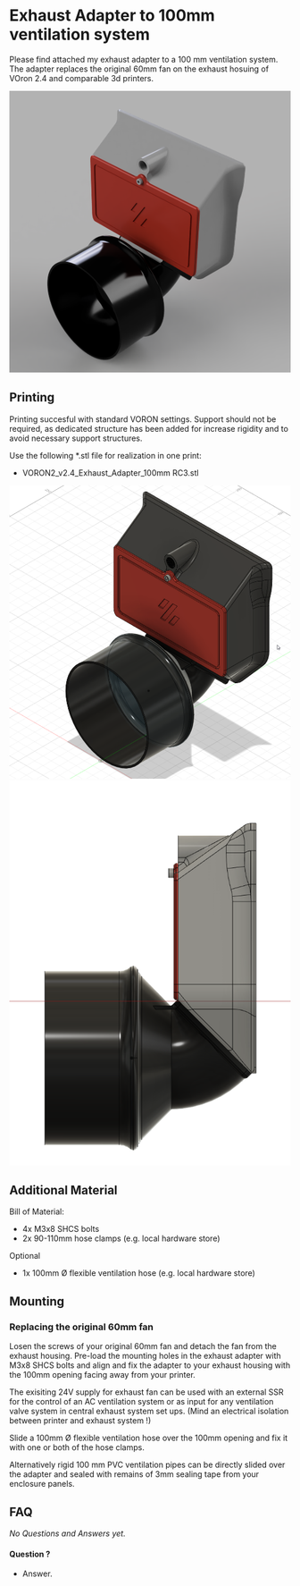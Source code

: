 # <b> Exhaust Adapter to 100mm ventilation system</b>

Please find attached my exhaust adapter to a 100 mm ventilation system. The adapter replaces the original 60mm fan on the exhaust hosuing of VOron 2.4 and comparable 3d printers.

![Exhaust Adatper 100mm](Images/Exhaust_Adapter_ISO_rendered_bright.png)  

## <b>Printing</b>

Printing succesful with standard VORON settings. Support should not be required, as dedicated structure has been added for increase rigidity and to avoid necessary support structures.

Use the following *.stl file for realization in one print:
- VORON2_v2.4_Exhaust_Adapter_100mm RC3.stl

![Exhaust Adapter ISO View](Images/Exhaust_Adapter_ISO.png)  
![Exhaust Adapter Side View](Images/Exhaust_Adapter_sideview.png)  

## <b>Additional Material</b>

Bill of Material:
- 4x M3x8 SHCS bolts
- 2x 90-110mm hose clamps (e.g. local hardware store)

Optional
- 1x 100mm Ø flexible ventilation hose (e.g. local hardware store)


## <b>Mounting</b>

### Replacing the original 60mm fan

Losen the screws of your original 60mm fan and detach the fan from the exhaust housing. Pre-load the mounting holes in the exhaust adapter with M3x8 SHCS bolts and align and fix the adapter to your exhaust housing with the 100mm opening facing away from your printer.

The exisiting 24V supply for exhaust fan can be used with an external SSR for the control of an AC ventilation system or as input for any ventilation valve system in central exhaust system set ups. (Mind an electrical isolation between printer and exhaust system !)

Slide a 100mm Ø flexible ventilation hose over the 100mm opening and fix it with one or both of the hose clamps.

Alternatively rigid 100 mm PVC ventilation pipes can be directly slided over the adapter and sealed with remains of 3mm sealing tape from your enclosure panels.

## <b>FAQ</b>

<i> No Questions and Answers yet. </i>

#### Question ?
* Answer.
